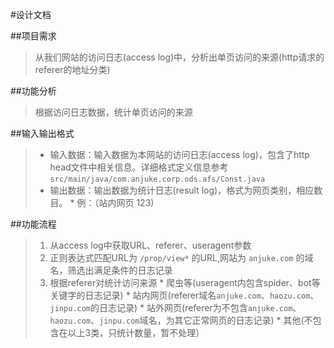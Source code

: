 #设计文档

##项目需求
> 从我们网站的访问日志(access log)中，分析出单页访问的来源(http请求的referer的地址分类)

##功能分析
> 根据访问日志数据，统计单页访问的来源

##输入输出格式
> * 输入数据：输入数据为本网站的访问日志(access log)，包含了http head文件中相关信息。详细格式定义信息参考`src/main/java/com.anjuke.corp.ods.afs/Const.java`
> * 输出数据：输出数据为统计日志(result log)，格式为网页类别，相应数目。
     * 例：（站内网页  123)

##功能流程
> 1. 从access log中获取URL、referer、useragent参数
> 2. 正则表达式匹配URL为 `/prop/view*` 的URL,网站为 `anjuke.com` 的域名，筛选出满足条件的日志记录
> 3. 根据referer对统计访问来源
     * 爬虫等(useragent内包含spider、bot等关键字的日志记录)
     * 站内网页(referer域名`anjuke.com`、`haozu.com`、`jinpu.com`的日志记录)
     * 站外网页(referer为不包含`anjuke.com`、`haozu.com`、`jinpu.com`域名，为其它正常网页的日志记录)
     * 其他(不包含在以上3类，只统计数量，暂不处理）
